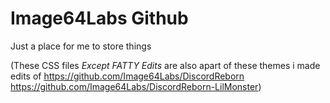 # Image64Labs Github
Just a place for me to store things

(These CSS files *Except FATTY Edits* are also apart of these themes i made edits of https://github.com/Image64Labs/DiscordReborn https://github.com/Image64Labs/DiscordReborn-LilMonster)

